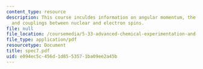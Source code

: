 ```yaml
---
content_type: resource
description: This course inculdes information on angular momentum, the chemical shift,
  and couplings between nuclear and electron spins.
file: null
file_location: /coursemedia/5-33-advanced-chemical-experimentation-and-instrumentation-fall-2007/e094ec5c456d1d8553571ba09ee2a45b_spec7.pdf
file_type: application/pdf
resourcetype: Document
title: spec7.pdf
uid: e094ec5c-456d-1d85-5357-1ba09ee2a45b
---
```

